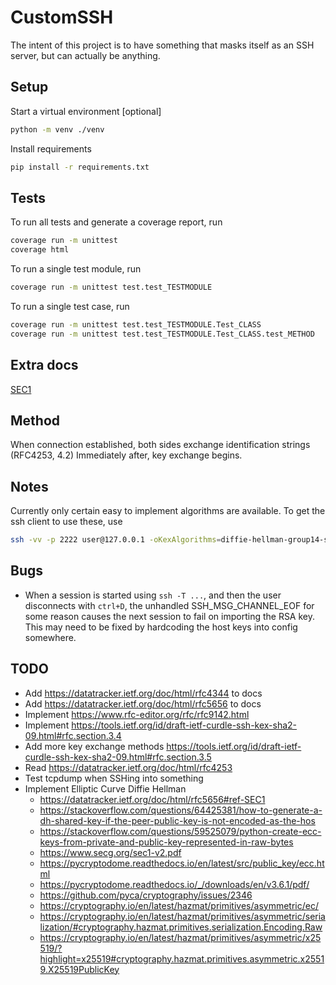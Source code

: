 # CustomSSH
The intent of this project is to have something that masks itself as an SSH server, but can actually be anything.


## Setup
Start a virtual environment [optional]
```sh
python -m venv ./venv
```

Install requirements
```sh
pip install -r requirements.txt
```


## Tests
To run all tests and generate a coverage report, run
```sh
coverage run -m unittest
coverage html
```

To run a single test module, run
```sh
coverage run -m unittest test.test_TESTMODULE
```

To run a single test case, run
```sh
coverage run -m unittest test.test_TESTMODULE.Test_CLASS
coverage run -m unittest test.test_TESTMODULE.Test_CLASS.test_METHOD
```



## Extra docs
[SEC1](https://www.secg.org/sec1-v2.pdf)


## Method
When connection established, both sides exchange identification strings (RFC4253, 4.2)
Immediately after, key exchange begins.


## Notes
Currently only certain easy to implement algorithms are available. To get the ssh client to use these, use
```sh
ssh -vv -p 2222 user@127.0.0.1 -oKexAlgorithms=diffie-hellman-group14-sha1 -oCiphers=aes128-cbc
```



## Bugs
- When a session is started using `ssh -T ...`, and then the user disconnects with `ctrl+D`, the unhandled SSH_MSG_CHANNEL_EOF for some reason causes the next session to fail on importing the RSA key. This may need to be fixed by hardcoding the host keys into config somewhere.


## TODO
- Add https://datatracker.ietf.org/doc/html/rfc4344 to docs
- Add https://datatracker.ietf.org/doc/html/rfc5656 to docs
- Implement https://www.rfc-editor.org/rfc/rfc9142.html
- Implement https://tools.ietf.org/id/draft-ietf-curdle-ssh-kex-sha2-09.html#rfc.section.3.4
- Add more key exchange methods https://tools.ietf.org/id/draft-ietf-curdle-ssh-kex-sha2-09.html#rfc.section.3.5
- Read https://datatracker.ietf.org/doc/html/rfc4253
- Test tcpdump when SSHing into something
- Implement Elliptic Curve Diffie Hellman
	- https://datatracker.ietf.org/doc/html/rfc5656#ref-SEC1
	- https://stackoverflow.com/questions/64425381/how-to-generate-a-dh-shared-key-if-the-peer-public-key-is-not-encoded-as-the-hos
	- https://stackoverflow.com/questions/59525079/python-create-ecc-keys-from-private-and-public-key-represented-in-raw-bytes
	- https://www.secg.org/sec1-v2.pdf
	- https://pycryptodome.readthedocs.io/en/latest/src/public_key/ecc.html
	- https://pycryptodome.readthedocs.io/_/downloads/en/v3.6.1/pdf/
	- https://github.com/pyca/cryptography/issues/2346
	- https://cryptography.io/en/latest/hazmat/primitives/asymmetric/ec/
	- https://cryptography.io/en/latest/hazmat/primitives/asymmetric/serialization/#cryptography.hazmat.primitives.serialization.Encoding.Raw
	- https://cryptography.io/en/latest/hazmat/primitives/asymmetric/x25519/?highlight=x25519#cryptography.hazmat.primitives.asymmetric.x25519.X25519PublicKey